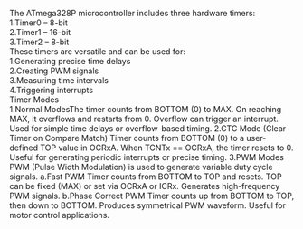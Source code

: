The ATmega328P microcontroller includes three hardware timers:  
1.Timer0 – 8-bit  
2.Timer1 – 16-bit  
3.Timer2 – 8-bit  
These timers are versatile and can be used for:  
1.Generating precise time delays  
2.Creating PWM signals  
3.Measuring time intervals  
4.Triggering interrupts  
Timer Modes  
1.Normal ModesThe timer counts from BOTTOM (0) to MAX.
On reaching MAX, it overflows and restarts from 0.
Overflow can trigger an interrupt.
Used for simple time delays or overflow-based timing.
2.CTC Mode (Clear Timer on Compare Match)
Timer counts from BOTTOM (0) to a user-defined TOP value in OCRxA.
When TCNTx == OCRxA, the timer resets to 0.
Useful for generating periodic interrupts or precise timing.
3.PWM Modes
PWM (Pulse Width Modulation) is used to generate variable duty cycle signals.
a.Fast PWM
Timer counts from BOTTOM to TOP and resets.
TOP can be fixed (MAX) or set via OCRxA or ICRx.
Generates high-frequency PWM signals.
b.Phase Correct PWM
Timer counts up from BOTTOM to TOP, then down to BOTTOM.
Produces symmetrical PWM waveform.
Useful for motor control applications.

